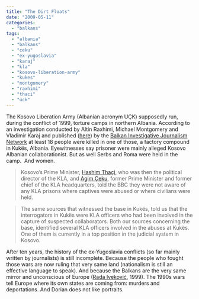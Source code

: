 ```yaml
---
title: "The Dirt Floats"
date: "2009-05-11"
categories: 
  - "balkans"
tags: 
  - "albania"
  - "balkans"
  - "ceku"
  - "ex-yugoslavia"
  - "karaj"
  - "kla"
  - "kosovo-liberation-army"
  - "kukes"
  - "montgomery"
  - "raxhimi"
  - "thaci"
  - "uck"
---
```


The Kosovo Liberation Army (Albanian acronym UÇK) supposedly run, during the conflict of 1999, torture camps in northern Albania. According to an investigation conducted by Altin Raxhimi, Michael Montgomery and Vladimir Karaj and published ([here](http://www.balkaninsight.com/en/main/investigations/18064/)) by the [Balkan Investigative Journalism Network](http://www.birn.eu.com/) at least 18 people were killed in one of those, a factory compound in Kukës, Albania. Eyewitnesses say prisoner were mainly alleged Kosovo Albanian collaborationist. But as well Serbs and Roma were held in the camp.  And women.

> Kosovo’s Prime Minister, [Hashim Thaçi](http://en.wikipedia.org/wiki/Hashim_Tha%C3%A7i), who was then the political director of the KLA, and [Agim Çeku](http://en.wikipedia.org/wiki/Agim_Ceku), former Prime Minister and former chief of the KLA headquarters, told the BBC they were not aware of any KLA prisons where captives were abused or where civilians were held.

> The same sources that witnessed the base in Kukës, told us that the interrogators in Kukës were KLA officers who had been involved in the capture of suspected collaborators. Both our sources concerning the base, identified several KLA officers involved in the abuses at Kukës. One of them is currently in a top position in the judicial system in Kosovo.

After ten years, the history of the ex-Yugoslavia conflicts (so far mainly written by journalists) is still incomplete. Because the people who fought those wars are now ruling that very same land (nationalism is still an effective language to speak). And because the Balkans are the very same mirror and unconscious of Europe ([Rada Iveković](http://en.wikipedia.org/wiki/Rada_Ivekovic), 1999). The 1990s wars tell Europe where its own states are coming from: murders and  deportations. And Dorian does not like portraits.
